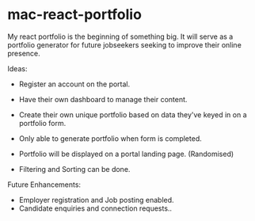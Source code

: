 # mac-react-portfolio

My react portfolio is the beginning of something big. It will serve as a portfolio generator for future jobseekers seeking to improve their online presence.

Ideas:

-   Register an account on the portal.
-   Have their own dashboard to manage their content.
-   Create their own unique portfolio based on data they've keyed in on a portfolio form.
-   Only able to generate portfolio when form is completed.

-   Portfolio will be displayed on a portal landing page. (Randomised)
-   Filtering and Sorting can be done.

Future Enhancements:

-   Employer registration and Job posting enabled.
-   Candidate enquiries and connection requests..
